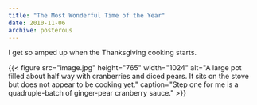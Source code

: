```yaml
---
title: "The Most Wonderful Time of the Year"
date: 2010-11-06
archive: posterous
---
```


I get so amped up when the Thanksgiving cooking starts.

{{< figure 
	src="image.jpg" 
	height="765" 
	width="1024" 
	alt="A large pot filled about half way with cranberries and diced pears. It sits on the stove but does not appear to be cooking yet." 
	caption="Step one for me is a quadruple-batch of ginger-pear cranberry sauce." >}}